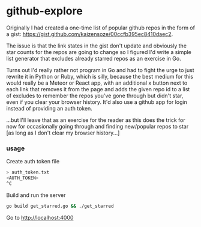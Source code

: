 # github-explore

Originally I had created a one-time list of popular github repos in the form of
a gist: https://gist.github.com/kaizensoze/00ccfb395ec8410daec2.

The issue is that the link states in the gist don't update and obviously the
star counts for the repos are going to change so I figured I'd write a simple
list generator that excludes already starred repos as an exercise in Go.

Turns out I'd really rather not program in Go and had to fight the urge to just
rewrite it in Python or Ruby, which is silly, because the best medium for this
would really be a Meteor or React app, with an additional x button next to each
link that removes it from the page and adds the given repo id to a list of
excludes to remember the repos you've gone through but didn't star, even if you
clear your browser history. It'd also use a github app for login instead of
providing an auth token.

...but I'll leave that as an exercise for the reader as this does the trick for
now for occasionally going through and finding new/popular repos to star [as
long as I don't clear my browser history...]

### usage

Create auth token file
```zsh
> auth_token.txt
<AUTH_TOKEN>
^C
```

Build and run the server
```zsh
go build get_starred.go && ./get_starred
```

Go to [http://localhost:4000](http://localhost:4000)
